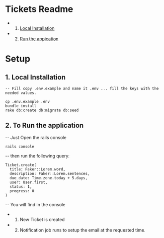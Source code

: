 # Tickets Readme

<!-- vscode-markdown-toc -->

- 1. [ Local Installation](#LocalInstallation)
- 2. [ Run the appication](#Runappication)

# Setup

## 1. <a name='LocalInstallation'></a> Local Installation

```
-- Fill copy .env.example and name it .env ... fill the keys with the needed values.

cp .env.example .env
bundle install
rake db:create db:migrate db:seed
```

## 2. <a name='Runappication'></a> To Run the application

-- Just Open the rails console

```
rails console

```
-- then run the following query:

```
Ticket.create(
  title: Faker::Lorem.word,
  description: Faker::Lorem.sentences,
  due_date: Time.zone.today + 5.days,
  user: User.first,
  status: 1,
  progress: 0
)
```

-- You will find in the console 
- 1. New Ticket is created
- 2. Notification job runs to setup the email at the requested time.
